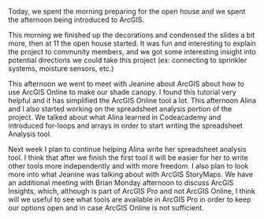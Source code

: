 Today, we spent the morning preparing for the open house and we spent the afternoon being introduced to ArcGIS.

This morning we finished up the decorations and condensed the slides a bit more, then at 11 the open house started. It was fun and interesting to explain the project to community members, and we got some interesting insight into potential directions we could take this project (ex: connecting to sprinkler systems, moisture sensors, etc.)

This afternoon we went to meet with Jeanine about ArcGIS about how to use ArcGIS Online to make our shade canopy. I found this tutorial very helpful and it has simplified the ArcGIS Online tool a lot. 
This afternoon Alina and I also started working on the spreadsheet analysis portion of the project. We talked about what Alina learned in Codeacademy and introduced for-loops and arrays in order to start writing the spreadsheet Analysis tool.

Next week I plan to continue helping Alina write her spreadsheet analysis tool. I think that after we finish the first tool it will be easier for her to write other tools more independently and with more freedom. I also plan to look more into what Jeanine was talking about with ArcGIS StoryMaps. We have an additional meeting with Brian Monday afternoon to discuss ArcGIS Insights, which, although is part of ArcGIS Pro and not ArcGIS Online, I think will we useful to see what tools are available in ArcGIS Pro in order to keep our options open and in case ArcGIS Online is not sufficient.
